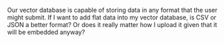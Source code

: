 Our vector database is capable of storing data in any format that the user might submit. If I want to add flat data into my vector database, is CSV or JSON a better format? Or does it really matter how I upload it given that it will be embedded anyway? 